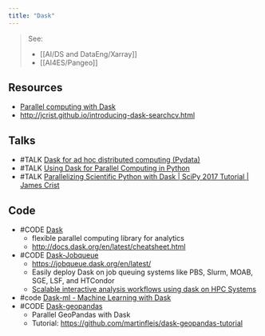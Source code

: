 ```yaml
---
title: "Dask"
---
```


> See:
> - [[AI/DS and DataEng/Xarray]]
> - [[AI4ES/Pangeo]]

## Resources
- [Parallel computing with Dask](https://xarray.pydata.org/en/v0.10.1/dask.html)
- http://jcrist.github.io/introducing-dask-searchcv.html

## Talks
- #TALK [Dask for ad hoc distributed computing (Pydata)](https://www.youtube.com/watch?v=EEfI-11itn0)
- #TALK [Using Dask for Parallel Computing in Python](https://www.youtube.com/watch?v=s4ChP7tc3tA)
- #TALK [Parallelizing Scientific Python with Dask | SciPy 2017 Tutorial | James Crist](https://www.youtube.com/watch?v=mbfsog3e5DA)


## Code
- #CODE [Dask](https://github.com/dask/dask)
	- flexible parallel computing library for analytics
	- http://docs.dask.org/en/latest/cheatsheet.html
- #CODE [Dask-Jobqueue](https://github.com/dask/dask-jobqueue)
	- https://jobqueue.dask.org/en/latest/
	- Easily deploy Dask on job queuing systems like PBS, Slurm, MOAB, SGE, LSF, and HTCondor
	- [Scalable interactive analysis workflows using dask on HPC Systems](https://medium.com/pangeo/dask-jobqueue-d7754e42ca53)
- #code [Dask-ml - Machine Learning with Dask](https://github.com/dask/dask-ml)
- #CODE [Dask-geopandas](https://github.com/geopandas/dask-geopandas)
	- Parallel GeoPandas with Dask
	- Tutorial: https://github.com/martinfleis/dask-geopandas-tutorial

